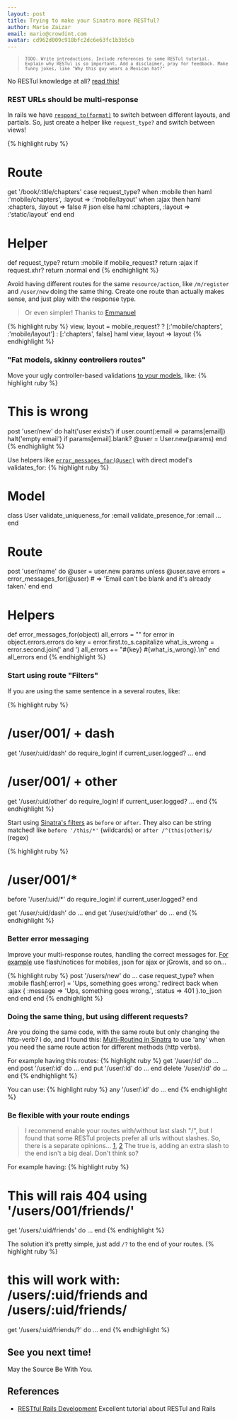 ```yaml
---
layout: post
title: Trying to make your Sinatra more RESTful?
author: Mario Zaizar
email: mario@crowdint.com
avatar: cd962d009c918bfc2dc6e63fc1b3b5cb
---
```


> <small>`TODO. Write introductions. Include references to some RESTul tutorial. Explain why RESTul is so important. Add a disclaimer, pray for feedback.
> Make funny jokes, like "Why this guy wears a Mexican hat?"`</small>

No RESTul knowledge at all? [read this!][rest_rails]

### REST URLs should be multi-response
In rails we have [`respond_to(format)`][respond_to] to switch between different layouts, and partials. 
So, just create a helper like `request_type?` and switch between views!

{% highlight ruby %}
# Route
get '/book/:title/chapters'
  case request_type?
    when :mobile  then haml :'mobile/chapters', :layout => :'mobile/layout'
    when :ajax    then haml :chapters, :layout => false # json
    else haml :chapters, :layout => :'static/layout'
  end
end

# Helper
def request_type?
  return :mobile  if mobile_request?
  return :ajax    if request.xhr?
  return :normal
end
{% endhighlight %}

Avoid having different routes for the same `resource/action`, like `/m/register` and `/user/new` doing the same thing. 
Create one route than actually makes sense, and just play with the response type. 

> Or even simpler!
> Thanks to [Emmanuel](http://twitter.com/chischaschos)

{% highlight ruby %}
view, layout = mobile_request? ? 
    [:'mobile/chapters', :'mobile/layout'] : 
    [:'chapters', false]
haml view, layout => layout
{% endhighlight %}

### "Fat models, skinny <strike>controllers</strike> routes"
Move your ugly controller-based validations [to your models][fat_models], like:
{% highlight ruby %}
# This is wrong
post 'user/new' do
  halt('user exists') if user.count(:email => params[email])
  halt('empty email') if params[email].blank?
  @user = User.new(params)
end
{% endhighlight %}

Use helpers like [`error_messages_for(@user)`]() with direct model's validates_for: 
{% highlight ruby %}
# Model
class User
  validate_uniqueness_for :email
  validate_presence_for :email
  ...
end

# Route
post 'user/name' do
  @user = user.new params
  unless @user.save
    errors = error_messages_for(@user)
    # => 'Email can't be blank and it's already taken.'
  end
end

# Helpers
def error_messages_for(object)
  all_errors = ""
  for error in object.errors.errors do
    key = error.first.to_s.capitalize
    what_is_wrong = error.second.join(' and ')
    all_errors += "#{key} #{what_is_wrong}.\n"
  end
  all_errors
end
{% endhighlight %}

### Start using route "Filters"
If you are using the same sentence in a several routes, like:

{% highlight ruby %}
# /user/001/ + dash
get '/user/:uid/dash' do
  require_login! if current_user.logged?
  ...
end
# /user/001/ + other
get '/user/:uid/other' do
  require_login! if current_user.logged?
  ...
end
{% endhighlight %}

Start using [Sinatra's filters][sinatra-filters] as `before` or `after`. They also can be string matched! like `before '/this/*'` (wildcards) or `after /^(this|other)$/` (regex)

{% highlight ruby %}
# /user/001/*
before '/user/:uid/*' do
  require_login! if current_user.logged?
end

get '/user/:uid/dash' do ... end
get '/user/:uid/other' do ... end
{% endhighlight %}

### Better error messaging
Improve your multi-response routes, handling the correct messages for.
<u>For example</u> use flash/notices for mobiles, json for ajax or jGrowls, and so on...

{% highlight ruby %}
post '/users/new' do
  ...
  case request_type?
    when :mobile
      flash[:error] = 'Ups, something goes wrong.'
      redirect back
    when :ajax
      { :message => 'Ups, something goes wrong.', :status => 401 }.to_json
    end
  end
end
{% endhighlight %}

### Doing the same thing, but using different requests?
Are you doing the same code, with the same route but only changing the http-verb? 
I do, and I found this: [Multi-Routing in Sinatra](http://nuclearsquid.com/writings/multi-routing.html) 
to use 'any' when you need the same route action for different methods (http verbs). 

For example having this routes:
{% highlight ruby %}
get '/user/:id' do ... end
post '/user/:id' do ... end
put '/user/:id' do ... end
delete '/user/:id' do ... end
{% endhighlight %}

You can use:
{% highlight ruby %}
any '/user/:id' do ... end
{% endhighlight %}

### Be flexible with your route endings
> I recommend enable your routes with/without last slash "/", 
> but I found that some RESTul projects prefer all urls without slashes. 
> So, there is a separate opinions... [1][si_slash], [2][no_slash]
> The true is, adding an extra slash to the end isn't a big deal. Don't think so? 

For example having:
{% highlight ruby %}
# This will rais 404 using '/users/001/friends/'
get '/users/:uid/friends' do
  ...
end 
{% endhighlight %}

The solution it’s pretty simple, just add `/?` to the end of your routes.
{% highlight ruby %}
# this will work with: /users/:uid/friends and /users/:uid/friends/
get '/users/:uid/friends/?' do
  ...
end
{% endhighlight %}

## See you next time!
May the Source Be With You.

## References
- [RESTful Rails Development](rest_rails) Excellent tutorial about RESTul and Rails

[rest_rails]: http://www.b-simple.de/documents
[si_slash]: http://www.standardzilla.com/2007/07/09/dont-forget-your-trailing-slash/]
[no_slash]: http://www.projectzero.org/sMash/1.0.x/docs/zero.devguide.doc/zero.core/REST.html]
[respond_to]: http://www.tokumine.com/2009/09/13/how-does-respond_to-work-in-the-rails-controllers/
[fat_models]: http://weblog.jamisbuck.org/2006/10/18/skinny-controller-fat-model
[sinatra-filters]: http://sinatra-book.gittr.com/
